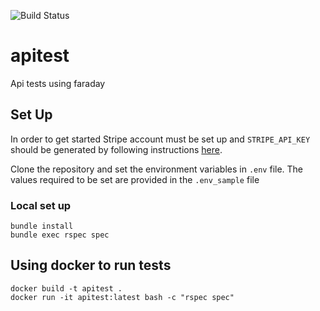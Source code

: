 ![Build Status](https://codebuild.us-east-2.amazonaws.com/badges?uuid=eyJlbmNyeXB0ZWREYXRhIjoiTGlRQjFRZFBaclBMNktSRHordVlmTkNNb1VtYitqVVgxU292WWlmbmREaXZUWEJXdEk1ZVFLeU5SQU1iejJ4QzVDQjJ6YzVsZTZyUFRqR1lxTjVkanlrPSIsIml2UGFyYW1ldGVyU3BlYyI6Ild4L3FsTkFGVld3TVlzRWoiLCJtYXRlcmlhbFNldFNlcmlhbCI6MX0%3D&branch=master)

# apitest
Api tests using faraday

## Set Up
In order to get started Stripe account must be set up and `STRIPE_API_KEY` should be generated by following instructions [here](https://stripe.com/docs/keys#obtain-api-keys).

Clone the repository and set the environment variables in `.env` file. The values required to be set are provided in the `.env_sample` file

### Local set up
```
bundle install
bundle exec rspec spec
```

## Using docker to run tests
```
docker build -t apitest .
docker run -it apitest:latest bash -c "rspec spec"
```

